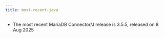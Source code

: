 ```yaml
---
title: most-recent-java
---
```


* The most recent MariaDB Connector/J release is 3.5.5, released on 8 Aug 2025
